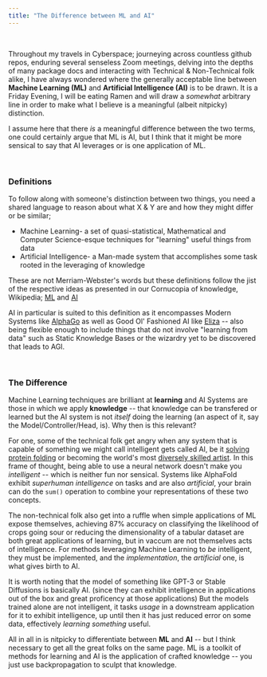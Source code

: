 ```yaml
---
title: "The Difference between ML and AI"
---
```


​

Throughout my travels in Cyberspace; journeying across countless github repos, enduring several senseless Zoom meetings, delving into the depths of many package docs and interacting with Technical & Non-Technical folk alike, I have always wondered where the generally acceptable line between **Machine Learning (ML)** and **Artificial Intelligence (AI)** is to be drawn. It is a Friday Evening, I will be eating Ramen and will draw a _somewhat_ arbitrary line in order to make what I believe is a meaningful (albeit nitpicky) distinction.

I assume here that there _is_ a meaningful difference between the two terms, one could certainly argue that ML is AI, but I think that it might be more sensical to say that AI leverages or is one application of ML.

​

### Definitions

To follow along with someone's distinction between two things, you need a shared language to reason about what X & Y are and how they might differ or be similar;

- Machine Learning- a set of quasi-statistical, Mathematical and Computer Science-esque techniques for "learning" useful things from data
- Artificial Intelligence- a Man-made system that accomplishes some task rooted in the leveraging of knowledge

These are not Merriam-Webster's words but these definitions follow the jist of the respective ideas as presented in our Cornucopia of knowledge, Wikipedia; [ML](https://en.wikipedia.org/wiki/Machine_learning) and [AI](https://en.wikipedia.org/wiki/Artificial_intelligence)

AI in particular is suited to this definition as it encompasses Modern Systems like [AlphaGo](https://www.deepmind.com/research/highlighted-research/alphago) as well as Good Ol' Fashioned AI like [Eliza](https://en.wikipedia.org/wiki/ELIZA) -- also being flexible enough to include things that do not involve "learning from data" such as Static Knowledge Bases or the wizardry yet to be discovered that leads to AGI.

​

### The Difference

Machine Learning techniques are brilliant at **learning** and AI Systems are those in which we apply **knowledge** -- that knowledge can be transfered or learned but the AI system is not _itself_ doing the learning (an aspect of it, say the Model/Controller/Head, is). Why then is this relevant?

For one, some of the technical folk get angry when any system that is capable of something we might call intelligent gets called AI, be it [solving protein folding](https://www.deepmind.com/research/highlighted-research/alphafold) or becoming the world's most [diversely skilled artist](https://stability.ai/blog/stable-diffusion-public-release). In this frame of thought, being able to use a neural network doesn't make you _intelligent_ -- which is neither fun nor sensical. Systems like AlphaFold exhibit _superhuman intelligence_ on tasks and are also _artificial_, your brain can do the `sum()` operation to combine your representations of these two concepts.

The non-technical folk also get into a ruffle when simple applications of ML expose themselves, achieving 87% accuracy on classifying the likelihood of crops going sour or reducing the dimensionality of a tabular dataset are both great applications of learning, but in vaccum are not themselves acts of intelligence. For methods leveraging Machine Learning to _be_ intelligent, they must be implemented, and the _implementation_, the _artificial_ one, is what gives birth to AI.

It is worth noting that the model of something like GPT-3 or Stable Diffusions is basically AI. (since they can exhibit intelligence in applications out of the box and great proficency at those applications) But the models trained alone are not intelligent, it tasks _usage_ in a downstream application for it to exhibit intelligence, up until then it has just reduced error on some data, effectively _learning something_ useful.

All in all in is nitpicky to differentiate between **ML** and **AI** -- but I think necessary to get all the great folks on the same page. ML is a toolkit of methods for learning and AI is the application of crafted knowledge -- you just use backpropagation to sculpt that knowledge.

​
